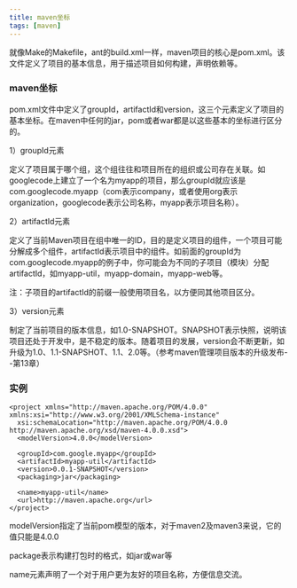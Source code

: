 ```yaml
---
title: maven坐标
tags: [maven]
---
```


就像Make的Makefile，ant的build.xml一样，maven项目的核心是pom.xml。该文件定义了项目的基本信息，用于描述项目如何构建，声明依赖等。

### maven坐标

pom.xml文件中定义了groupId，artifactId和version，这三个元素定义了项目的基本坐标。在maven中任何的jar，pom或者war都是以这些基本的坐标进行区分的。

1）groupId元素

定义了项目属于哪个组，这个组往往和项目所在的组织或公司存在关联。如googlecode上建立了一个名为myapp的项目，那么groupId就应该是com.googlecode.myapp（com表示company，或者使用org表示organization，googlecode表示公司名称，myapp表示项目名称）。

2）artifactId元素

定义了当前Maven项目在组中唯一的ID，目的是定义项目的组件，一个项目可能分解成多个组件，artifactId表示项目中的组件。如前面的groupId为com.googlecode.myapp的例子中，你可能会为不同的子项目（模块）分配artifactId，如myapp-util，myapp-domain，myapp-web等。

注：子项目的artifactId的前缀一般使用项目名，以方便同其他项目区分。

3）version元素

制定了当前项目的版本信息，如1.0-SNAPSHOT。SNAPSHOT表示快照，说明该项目还处于开发中，是不稳定的版本。随着项目的发展，version会不断更新，如升级为1.0、1.1-SNAPSHOT、1.1、2.0等。（参考maven管理项目版本的升级发布--第13章）

### 实例

```
<project xmlns="http://maven.apache.org/POM/4.0.0" xmlns:xsi="http://www.w3.org/2001/XMLSchema-instance"
  xsi:schemaLocation="http://maven.apache.org/POM/4.0.0 http://maven.apache.org/xsd/maven-4.0.0.xsd">
  <modelVersion>4.0.0</modelVersion>

  <groupId>com.google.myapp</groupId>
  <artifactId>myapp-util</artifactId>
  <version>0.0.1-SNAPSHOT</version>
  <packaging>jar</packaging>

  <name>myapp-util</name>
  <url>http://maven.apache.org</url>
</project>
```

modelVersion指定了当前pom模型的版本，对于maven2及maven3来说，它的值只能是4.0.0

package表示构建打包时的格式，如jar或war等

name元素声明了一个对于用户更为友好的项目名称，方便信息交流。